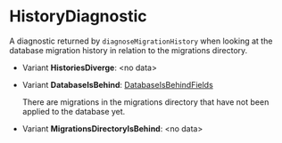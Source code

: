 # HistoryDiagnostic

A diagnostic returned by `diagnoseMigrationHistory` when looking at the
database migration history in relation to the migrations directory.


- Variant __HistoriesDiverge__: &lt;no data&gt;

- Variant __DatabaseIsBehind__: [DatabaseIsBehindFields](../DatabaseIsBehindFields.md)

  There are migrations in the migrations directory that have not been  applied to the database yet.

- Variant __MigrationsDirectoryIsBehind__: &lt;no data&gt;

